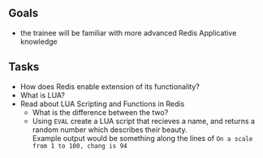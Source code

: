 ## Goals
* the trainee will be familiar with more advanced Redis Applicative knowledge

## Tasks
* How does Redis enable extension of its functionality?
* What is LUA?
* Read about LUA Scripting and Functions in Redis
  * What is the difference between the two?
  * Using `EVAL` create a LUA script that recieves a name, and returns a random number which describes their beauty.  
    Example output would be something along the lines of `On a scale from 1 to 100, chang is 94`
